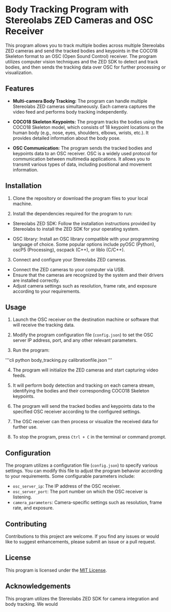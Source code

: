 # Body Tracking Program with Stereolabs ZED Cameras and OSC Receiver

This program allows you to track multiple bodies across multiple Stereolabs ZED cameras and send the tracked bodies and keypoints in the COCO18 Skeleton format to an OSC (Open Sound Control) receiver. The program utilizes computer vision techniques and the ZED SDK to detect and track bodies, and then sends the tracking data over OSC for further processing or visualization.

## Features

- **Multi-camera Body Tracking:** The program can handle multiple Stereolabs ZED cameras simultaneously. Each camera captures the video feed and performs body tracking independently.

- **COCO18 Skeleton Keypoints:** The program tracks the bodies using the COCO18 Skeleton model, which consists of 18 keypoint locations on the human body (e.g., nose, eyes, shoulders, elbows, wrists, etc.). It provides detailed information about the body pose.

- **OSC Communication:** The program sends the tracked bodies and keypoints data to an OSC receiver. OSC is a widely used protocol for communication between multimedia applications. It allows you to transmit various types of data, including positional and movement information.

## Installation

1. Clone the repository or download the program files to your local machine.





2. Install the dependencies required for the program to run:

- Stereolabs ZED SDK: Follow the installation instructions provided by Stereolabs to install the ZED SDK for your operating system.

- OSC library: Install an OSC library compatible with your programming language of choice. Some popular options include pyOSC (Python), oscP5 (Processing), oscpack (C++), or liblo (C/C++).

3. Connect and configure your Stereolabs ZED cameras.

- Connect the ZED cameras to your computer via USB.
- Ensure that the cameras are recognized by the system and their drivers are installed correctly.
- Adjust camera settings such as resolution, frame rate, and exposure according to your requirements.

## Usage

1. Launch the OSC receiver on the destination machine or software that will receive the tracking data.

2. Modify the program configuration file (`config.json`) to set the OSC server IP address, port, and any other relevant parameters.

3. Run the program:

'''cli
python body_tracking.py calibrationfile.json
'''

4. The program will initialize the ZED cameras and start capturing video feeds.

5. It will perform body detection and tracking on each camera stream, identifying the bodies and their corresponding COCO18 Skeleton keypoints.

6. The program will send the tracked bodies and keypoints data to the specified OSC receiver according to the configured settings.

7. The OSC receiver can then process or visualize the received data for further use.

8. To stop the program, press `Ctrl + C` in the terminal or command prompt.

## Configuration

The program utilizes a configuration file (`config.json`) to specify various settings. You can modify this file to adjust the program behavior according to your requirements. Some configurable parameters include:

- `osc_server_ip`: The IP address of the OSC receiver.
- `osc_server_port`: The port number on which the OSC receiver is listening.
- `camera_parameters`: Camera-specific settings such as resolution, frame rate, and exposure.

## Contributing

Contributions to this project are welcome. If you find any issues or would like to suggest enhancements, please submit an issue or a pull request.

## License

This program is licensed under the [MIT License](LICENSE).

## Acknowledgements

This program utilizes the Stereolabs ZED SDK for camera integration and body tracking. We would
